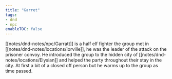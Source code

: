 ```yaml
---
title: "Garret"
tags:
- dnd
- npc
enableTOC: false
---
```


[[notes/dnd-notes/npc/Garratt]] is a half elf fighter the group met in [[notes/dnd-notes/locations/Iorville]], he was the leader of the attack on the prisoner convoy. He introduced the group to the hidden city of [[notes/dnd-notes/locations/Elysian]] and helped the party throughout their stay in the city. At first a bit of a closed off person but he warms up to the group as time passed.
